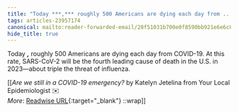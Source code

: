 ```yaml
---
title: "Today ***,*** roughly 500 Americans are dying each day from ..."
tags: articles-23957174
canonical: mailto:reader-forwarded-email/28f51031b700e0f8590bb921e6e6c886
hide_title: true
---
```


Today ***,*** roughly 500 Americans are dying each day from COVID-19. At this rate, SARS-CoV-2 will be the fourth leading cause of death in the U.S. in 2023—about triple the threat of influenza.


[[<cite>_Are we still in a COVID-19 emergency?_</cite> by Katelyn Jetelina from Your Local Epidemiologist ✉️<br>
_More_: [Readwise URL](https://readwise.io/open/468297558){:target="_blank"}
::wrap]]